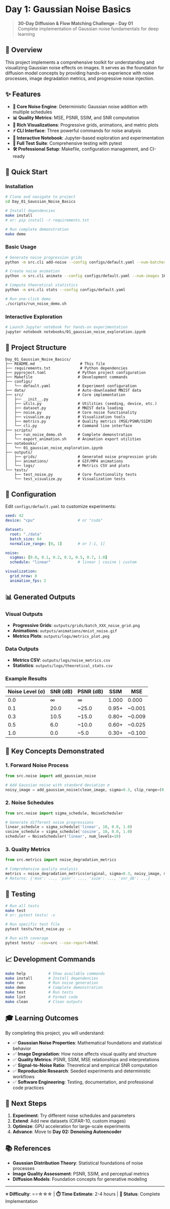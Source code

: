 # Day 1: Gaussian Noise Basics

> **30-Day Diffusion & Flow Matching Challenge - Day 01**  
> Complete implementation of Gaussian noise fundamentals for deep learning

## 🎯 Overview

This project implements a comprehensive toolkit for understanding and visualizing Gaussian noise effects on images. It serves as the foundation for diffusion model concepts by providing hands-on experience with noise processes, image degradation metrics, and progressive noise injection.

## ✨ Features

- **🔧 Core Noise Engine**: Deterministic Gaussian noise addition with multiple schedules
- **📊 Quality Metrics**: MSE, PSNR, SSIM, and SNR computation
- **🎨 Rich Visualizations**: Progressive grids, animations, and metric plots
- **⚡ CLI Interface**: Three powerful commands for noise analysis
- **📓 Interactive Notebook**: Jupyter-based exploration and experimentation
- **🧪 Full Test Suite**: Comprehensive testing with pytest
- **🛠️ Professional Setup**: Makefile, configuration management, and CI-ready

## 🚀 Quick Start

### Installation

```bash
# Clone and navigate to project
cd Day_01_Gaussian_Noise_Basics

# Install dependencies
make install
# or: pip install -r requirements.txt

# Run complete demonstration
make demo
```

### Basic Usage

```bash
# Generate noise progression grids
python -m src.cli add-noise --config configs/default.yaml --num-batches 2

# Create noise animation
python -m src.cli animate --config configs/default.yaml --num-images 16

# Compute theoretical statistics
python -m src.cli stats --config configs/default.yaml

# Run one-click demo
./scripts/run_noise_demo.sh
```

### Interactive Exploration

```bash
# Launch Jupyter notebook for hands-on experimentation
jupyter notebook notebooks/01_gaussian_noise_exploration.ipynb
```

## 📁 Project Structure

```
Day_01_Gaussian_Noise_Basics/
├── README.md                    # This file
├── requirements.txt             # Python dependencies
├── pyproject.toml              # Python project configuration
├── Makefile                    # Development commands
├── configs/
│   └── default.yaml            # Experiment configuration
├── data/                       # Auto-downloaded MNIST data
├── src/                        # Core implementation
│   ├── __init__.py
│   ├── utils.py                # Utilities (seeding, device, etc.)
│   ├── dataset.py              # MNIST data loading
│   ├── noise.py                # Core noise functionality
│   ├── visualize.py            # Visualization tools
│   ├── metrics.py              # Quality metrics (MSE/PSNR/SSIM)
│   └── cli.py                  # Command line interface
├── scripts/
│   ├── run_noise_demo.sh       # Complete demonstration
│   └── export_animation.sh     # Animation export utilities
├── notebooks/
│   └── 01_gaussian_noise_exploration.ipynb
├── outputs/
│   ├── grids/                  # Generated noise progression grids
│   ├── animations/             # GIF/MP4 animations
│   └── logs/                   # Metrics CSV and plots
└── tests/
    ├── test_noise.py           # Core functionality tests
    └── test_visualize.py       # Visualization tests
```

## 🔧 Configuration

Edit `configs/default.yaml` to customize experiments:

```yaml
seed: 42
device: "cpu"                   # or "cuda"

dataset:
  root: "./data"
  batch_size: 64
  normalize_range: [0, 1]       # or [-1, 1]

noise:
  sigmas: [0.0, 0.1, 0.2, 0.3, 0.5, 0.7, 1.0]
  schedule: "linear"            # linear | cosine | custom

visualization:
  grid_nrow: 8
  animation_fps: 2
```

## 📊 Generated Outputs

### Visual Outputs
- **Progressive Grids**: `outputs/grids/batch_XXX_noise_grid.png`
- **Animations**: `outputs/animations/mnist_noise.gif`
- **Metrics Plots**: `outputs/logs/metrics_plot.png`

### Data Outputs
- **Metrics CSV**: `outputs/logs/noise_metrics.csv`
- **Statistics**: `outputs/logs/theoretical_stats.csv`

### Example Results

| Noise Level (σ) | SNR (dB) | PSNR (dB) | SSIM  | MSE    |
|------------------|----------|-----------|-------|--------|
| 0.0              | ∞        | ∞         | 1.000 | 0.000  |
| 0.1              | 20.0     | ~25.0     | 0.95+ | ~0.001 |
| 0.3              | 10.5     | ~15.0     | 0.80+ | ~0.009 |
| 0.5              | 6.0      | ~10.0     | 0.60+ | ~0.025 |
| 1.0              | 0.0      | ~5.0      | 0.30+ | ~0.100 |

## 🎯 Key Concepts Demonstrated

### 1. Forward Noise Process
```python
from src.noise import add_gaussian_noise

# Add Gaussian noise with standard deviation σ
noisy_image = add_gaussian_noise(clean_image, sigma=0.3, clip_range=(0, 1))
```

### 2. Noise Schedules
```python
from src.noise import sigma_schedule, NoiseScheduler

# Generate different noise progressions
linear_schedule = sigma_schedule('linear', 10, 0.0, 1.0)
cosine_schedule = sigma_schedule('cosine', 10, 0.0, 1.0)
scheduler = NoiseScheduler('linear', num_levels=10)
```

### 3. Quality Metrics
```python
from src.metrics import noise_degradation_metrics

# Comprehensive quality analysis
metrics = noise_degradation_metrics(original, sigma=0.3, noisy_image, max_val=1.0)
# Returns: {'mse': ..., 'psnr': ..., 'ssim': ..., 'snr_db': ...}
```

## 🧪 Testing

```bash
# Run all tests
make test
# or: pytest tests/ -v

# Run specific test file
pytest tests/test_noise.py -v

# Run with coverage
pytest tests/ --cov=src --cov-report=html
```

## 📈 Development Commands

```bash
make help          # Show available commands
make install       # Install dependencies
make run           # Run noise generation
make demo          # Complete demonstration
make test          # Run tests
make lint          # Format code
make clean         # Clean outputs
```

## 🎓 Learning Outcomes

By completing this project, you will understand:

- ✅ **Gaussian Noise Properties**: Mathematical foundations and statistical behavior
- ✅ **Image Degradation**: How noise affects visual quality and structure
- ✅ **Quality Metrics**: PSNR, SSIM, MSE relationships and interpretations
- ✅ **Signal-to-Noise Ratio**: Theoretical and empirical SNR computation
- ✅ **Reproducible Research**: Seeded experiments and deterministic workflows
- ✅ **Software Engineering**: Testing, documentation, and professional code practices

## 🔗 Next Steps

1. **Experiment**: Try different noise schedules and parameters
2. **Extend**: Add new datasets (CIFAR-10, custom images)
3. **Optimize**: GPU acceleration for large-scale experiments
4. **Advance**: Move to **Day 02: Denoising Autoencoder**

## 📚 References

- **Gaussian Distribution Theory**: Statistical foundations of noise processes
- **Image Quality Assessment**: PSNR, SSIM, and perceptual metrics
- **Diffusion Models**: Foundation concepts for generative modeling

---

**⭐ Difficulty**: ⭐⭐☆☆☆ | **⏱️ Time Estimate**: 2-4 hours | **🎯 Status**: Complete Implementation